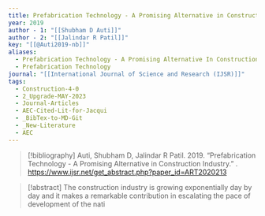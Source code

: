 ```yaml
---
title: Prefabrication Technology - A Promising Alternative in Construction Industry
year: 2019
author - 1: "[[Shubham D Auti]]"
author - 2: "[[Jalindar R Patil]]"
key: "[[@Auti2019-nb]]"
aliases:
  - Prefabrication Technology - A Promising Alternative In Construction Industry
  - Prefabrication Technology
journal: "[[International Journal of Science and Research (IJSR)]]"
tags:
  - Construction-4-0
  - 2_Upgrade-MAY-2023
  - Journal-Articles
  - AEC-Cited-Lit-for-Jacqui
  - _BibTex-to-MD-Git
  - _New-Literature
  - AEC
---
```


> [!bibliography]
> Auti, Shubham D, Jalindar R Patil. 2019. “Prefabrication Technology - A Promising Alternative in Construction Industry.” . https://www.ijsr.net/get_abstract.php?paper_id=ART2020213

> [!abstract]
> The construction industry is growing exponentially day by day and it makes a remarkable contribution in escalating the pace of development of the nati